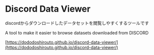 # Discord Data Viewer

discordからダウンロードしたデータセットを閲覧しやすくするツールです

A tool to make it easier to browse datasets downloaded from DISCORD

[https://dododoshirouto.github.io/discord-data-viewer/](https://dododoshirouto.github.io/discord-data-viewer/)
